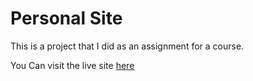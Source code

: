 # Personal Site
This is a project that I did as an assignment for a course.

You Can visit the live site [here](https://shakilnadim.github.io/personal/)